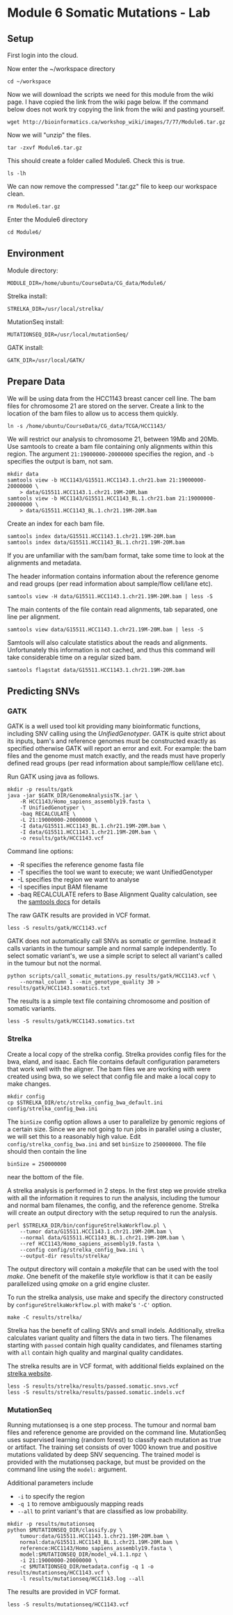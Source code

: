# Module 6 Somatic Mutations - Lab

## Setup

First login into the cloud.

Now enter the ~/workspace directory

```
cd ~/workspace
```

Now we will download the scripts we need for this module from the wiki page.  I have copied the link from the wiki page below. If the command below does not work try copying the link from the wiki and pasting yourself.

```
wget http://bioinformatics.ca/workshop_wiki/images/7/77/Module6.tar.gz
```

Now we will "unzip" the files.

```
tar -zxvf Module6.tar.gz
```

This should create a folder called Module6. Check this is true.

```
ls -lh
```

We can now remove the compressed ".tar.gz" file to keep our workspace clean.

```
rm Module6.tar.gz
```

Enter the Module6 directory

```
cd Module6/
```

## Environment

Module directory:

```
MODULE_DIR=/home/ubuntu/CourseData/CG_data/Module6/
```

Strelka install:

```
STRELKA_DIR=/usr/local/strelka/
```

MutationSeq install:

```
MUTATIONSEQ_DIR=/usr/local/mutationSeq/
```

GATK install:

```
GATK_DIR=/usr/local/GATK/
```

## Prepare Data

We will be using data from the HCC1143 breast cancer cell line.  The bam files for chromosome 21 are stored on the server.  Create a link to the location of the bam files to allow us to access them quickly.

```
ln -s /home/ubuntu/CourseData/CG_data/TCGA/HCC1143/
```

We will restrict our analysis to chromosome 21, between 19Mb and 20Mb.  Use samtools to create a bam file containing only alignments within this region.  The argument `21:19000000-20000000` specifies the region, and `-b` specifies the output is bam, not sam.

```
mkdir data
samtools view -b HCC1143/G15511.HCC1143.1.chr21.bam 21:19000000-20000000 \
    > data/G15511.HCC1143.1.chr21.19M-20M.bam
samtools view -b HCC1143/G15511.HCC1143_BL.1.chr21.bam 21:19000000-20000000 \
    > data/G15511.HCC1143_BL.1.chr21.19M-20M.bam
```

Create an index for each bam file.

```
samtools index data/G15511.HCC1143.1.chr21.19M-20M.bam
samtools index data/G15511.HCC1143_BL.1.chr21.19M-20M.bam
```

If you are unfamiliar with the sam/bam format, take some time to look at the alignments and metadata.

The header information contains information about the reference genome and read groups (per read information about sample/flow cell/lane etc).

```
samtools view -H data/G15511.HCC1143.1.chr21.19M-20M.bam | less -S
```

The main contents of the file contain read alignments, tab separated, one line per alignment.

```
samtools view data/G15511.HCC1143.1.chr21.19M-20M.bam | less -S
```

Samtools will also calculate statistics about the reads and alignments.  Unfortunately this information is not cached, and thus this command will take considerable time on a regular sized bam.

```
samtools flagstat data/G15511.HCC1143.1.chr21.19M-20M.bam
```

## Predicting SNVs

### GATK

GATK is a well used tool kit providing many bioinformatic functions, including SNV calling using the _UnifiedGenotyper_.  GATK is quite strict about its inputs, bam's and reference genomes must be constructed exactly as specified otherwise GATK will report an error and exit.  For example: the bam files and the genome must match exactly, and the reads must have properly defined read groups (per read information about sample/flow cell/lane etc).

Run GATK using java as follows.

```
mkdir -p results/gatk
java -jar $GATK_DIR/GenomeAnalysisTK.jar \
    -R HCC1143/Homo_sapiens_assembly19.fasta \
    -T UnifiedGenotyper \
    -baq RECALCULATE \
    -L 21:19000000-20000000 \
    -I data/G15511.HCC1143_BL.1.chr21.19M-20M.bam \
    -I data/G15511.HCC1143.1.chr21.19M-20M.bam \
    -o results/gatk/HCC1143.vcf
```

Command line options: 

- -R specifies the reference genome fasta file  
- -T specifies the tool we want to execute; we want UnifiedGenotyper 
- -L specifies the region we want to analyse
- -I specifies input BAM filename
- -baq RECALCULATE refers to Base Alignment Quality calculation, see the [samtools docs](http://samtools.sourceforge.net/mpileup.shtml) for details

The raw GATK results are provided in VCF format.

```
less -S results/gatk/HCC1143.vcf
```

GATK does not automatically call SNVs as somatic or germline.  Instead it calls variants in the tumour sample and normal sample independently.  To select somatic variant's, we use a simple script to select all variant's called in the tumour but not the normal.

```
python scripts/call_somatic_mutations.py results/gatk/HCC1143.vcf \
    --normal_column 1 --min_genotype_quality 30 > results/gatk/HCC1143.somatics.txt
```

The results is a simple text file containing chromosome and position of somatic variants.

```
less -S results/gatk/HCC1143.somatics.txt
```

### Strelka

Create a local copy of the strelka config.  Strelka provides config files for the bwa, eland, and isaac.  Each file contains default configuration parameters that work well with the aligner.  The bam files we are working with were created using bwa, so we select that config file and make a local copy to make changes.

```
mkdir config
cp $STRELKA_DIR/etc/strelka_config_bwa_default.ini config/strelka_config_bwa.ini
```

The `binSize` config option allows a user to parallelize by genomic regions of a certain size.  Since we are not going to run jobs in parallel using a cluster, we will set this to a reasonably high value.  Edit `config/strelka_config_bwa.ini` and set `binSize` to `250000000`.  The file should then contain the line

```
binSize = 250000000
```

near the bottom of the file.

A strelka analysis is performed in 2 steps.  In the first step we provide strelka with all the information it requires to run the analysis, including the tumour and normal bam filenames, the config, and the reference genome.  Strelka will create an output directory with the setup required to run the analysis.

```
perl $STRELKA_DIR/bin/configureStrelkaWorkflow.pl \
    --tumor data/G15511.HCC1143.1.chr21.19M-20M.bam \
    --normal data/G15511.HCC1143_BL.1.chr21.19M-20M.bam \
    --ref HCC1143/Homo_sapiens_assembly19.fasta \
    --config config/strelka_config_bwa.ini \
    --output-dir results/strelka/
```

The output directory will contain a _makefile_ that can be used with the tool _make_.  One benefit of the makefile style workflow is that it can be easily parallelized using _qmake_ on a grid engine cluster.  

To run the strelka analysis, use make and specify the directory constructed by `configureStrelkaWorkflow.pl` with make's `'-C'` option.

```
make -C results/strelka/
```

Strelka has the benefit of calling SNVs and small indels.  Additionally, strelka calculates variant quality and filters the data in two tiers.  The filenames starting with `passed` contain high quality candidates, and filenames starting with `all` contain high quality and marginal quality candidates.

The strelka results are in VCF format, with additional fields explained on the [strelka website](https://sites.google.com/site/strelkasomaticvariantcaller/home/somatic-variant-output).

```
less -S results/strelka/results/passed.somatic.snvs.vcf
less -S results/strelka/results/passed.somatic.indels.vcf
```

### MutationSeq

Running mutationseq is a one step process.  The tumour and normal bam files and reference genome are provided on the command line.  MutationSeq uses supervised learning (random forest) to classify each mutation as true or artifact.  The training set consists of over 1000 known true and positive mutations validated by deep SNV sequencing.  The trained model is provided with the mutationseq package, but must be provided on the command line using the `model:` argument.

Additional parameters include

- `-i` to specify the region
- `-q 1` to remove ambiguously mapping reads
- `--all` to print variant's that are classified as low probability.

```
mkdir -p results/mutationseq
python $MUTATIONSEQ_DIR/classify.py \
    tumour:data/G15511.HCC1143.1.chr21.19M-20M.bam \
    normal:data/G15511.HCC1143_BL.1.chr21.19M-20M.bam \
    reference:HCC1143/Homo_sapiens_assembly19.fasta \
    model:$MUTATIONSEQ_DIR/model_v4.1.1.npz \
    -i 21:19000000-20000000 \
    -c $MUTATIONSEQ_DIR/metadata.config -q 1 -o results/mutationseq/HCC1143.vcf \
    -l results/mutationseq/HCC1143.log --all 
```
    
The results are provided in VCF format.

```
less -S results/mutationseq/HCC1143.vcf
```



